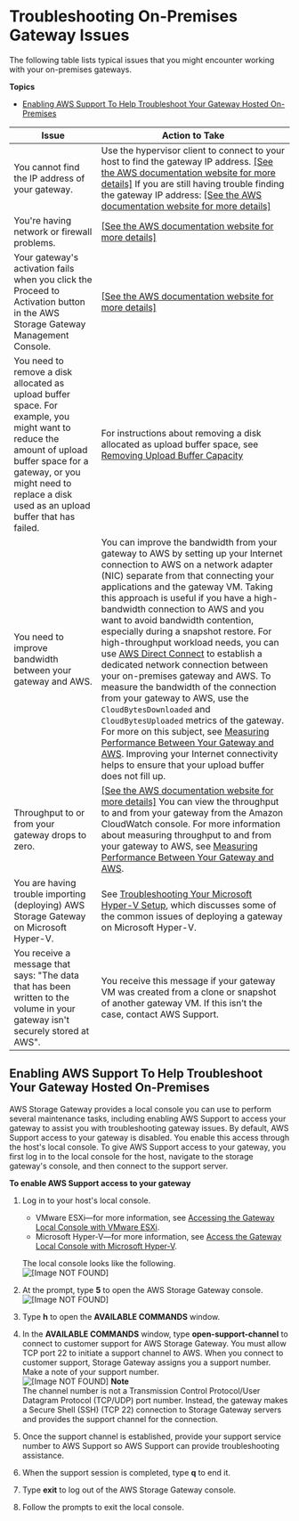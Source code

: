# Troubleshooting On\-Premises Gateway Issues<a name="GatewayTroubleshooting"></a>

The following table lists typical issues that you might encounter working with your on\-premises gateways\. 

**Topics**
+ [Enabling AWS Support To Help Troubleshoot Your Gateway Hosted On\-Premises](#enable-support-access-on-premises)


| Issue | Action to Take | 
| --- | --- | 
| You cannot find the IP address of your gateway\.  |  Use the hypervisor client to connect to your host to find the gateway IP address\. [\[See the AWS documentation website for more details\]](http://docs.aws.amazon.com/storagegateway/latest/userguide/GatewayTroubleshooting.html) If you are still having trouble finding the gateway IP address: [\[See the AWS documentation website for more details\]](http://docs.aws.amazon.com/storagegateway/latest/userguide/GatewayTroubleshooting.html)  | 
| You're having network or firewall problems\. |  [\[See the AWS documentation website for more details\]](http://docs.aws.amazon.com/storagegateway/latest/userguide/GatewayTroubleshooting.html)  | 
| Your gateway's activation fails when you click the Proceed to Activation button in the AWS Storage Gateway Management Console\.  |  [\[See the AWS documentation website for more details\]](http://docs.aws.amazon.com/storagegateway/latest/userguide/GatewayTroubleshooting.html)  | 
| You need to remove a disk allocated as upload buffer space\. For example, you might want to reduce the amount of upload buffer space for a gateway, or you might need to replace a disk used as an upload buffer that has failed\.  | For instructions about removing a disk allocated as upload buffer space, see [Removing Upload Buffer Capacity](ManagingLocalStorage-common.md#GatewayCachedUploadBufferRemoving)  | 
| You need to improve bandwidth between your gateway and AWS\.  |  You can improve the bandwidth from your gateway to AWS by setting up your Internet connection to AWS on a network adapter \(NIC\) separate from that connecting your applications and the gateway VM\. Taking this approach is useful if you have a high\-bandwidth connection to AWS and you want to avoid bandwidth contention, especially during a snapshot restore\. For high\-throughput workload needs, you can use [AWS Direct Connect](http://aws.amazon.com/directconnect/) to establish a dedicated network connection between your on\-premises gateway and AWS\. To measure the bandwidth of the connection from your gateway to AWS, use the `CloudBytesDownloaded` and `CloudBytesUploaded` metrics of the gateway\. For more on this subject, see [Measuring Performance Between Your Gateway and AWS](GatewayMetrics-common.md#PerfGatewayAWS-common)\. Improving your Internet connectivity helps to ensure that your upload buffer does not fill up\.  | 
| Throughput to or from your gateway drops to zero\.  |  [\[See the AWS documentation website for more details\]](http://docs.aws.amazon.com/storagegateway/latest/userguide/GatewayTroubleshooting.html) You can view the throughput to and from your gateway from the Amazon CloudWatch console\. For more information about measuring throughput to and from your gateway to AWS, see [Measuring Performance Between Your Gateway and AWS](GatewayMetrics-common.md#PerfGatewayAWS-common)\.  | 
| You are having trouble importing \(deploying\) AWS Storage Gateway on Microsoft Hyper\-V\.  |  See [Troubleshooting Your Microsoft Hyper\-V Setup](ResourceConfigureHostHyperV-troubleshooting.md), which discusses some of the common issues of deploying a gateway on Microsoft Hyper\-V\.  | 
|  You receive a message that says: "The data that has been written to the volume in your gateway isn't securely stored at AWS"\.  |  You receive this message if your gateway VM was created from a clone or snapshot of another gateway VM\. If this isn’t the case, contact AWS Support\.  | 

## Enabling AWS Support To Help Troubleshoot Your Gateway Hosted On\-Premises<a name="enable-support-access-on-premises"></a>

AWS Storage Gateway provides a local console you can use to perform several maintenance tasks, including enabling AWS Support to access your gateway to assist you with troubleshooting gateway issues\. By default, AWS Support access to your gateway is disabled\. You enable this access through the host's local console\. To give AWS Support access to your gateway, you first log in to the local console for the host, navigate to the storage gateway's console, and then connect to the support server\. 

**To enable AWS Support access to your gateway**

1. Log in to your host's local console\.
   + VMware ESXi—for more information, see [Accessing the Gateway Local Console with VMware ESXi](manage-on-premises-vmware.md#MaintenanceConsoleWindowVMware-common)\.
   + Microsoft Hyper\-V—for more information, see [Access the Gateway Local Console with Microsoft Hyper\-V](manage-on-premises-Hyperv.md#MaintenanceConsoleWindowHyperV-common)\.

   The local console looks like the following\.  
![\[Image NOT FOUND\]](http://docs.aws.amazon.com/storagegateway/latest/userguide/images/LocalConsoleLogin.png)

1. At the prompt, type **5** to open the AWS Storage Gateway console\.   
![\[Image NOT FOUND\]](http://docs.aws.amazon.com/storagegateway/latest/userguide/images/SGLocalConsole.png)

1. Type **h** to open the **AVAILABLE COMMANDS** window\.

1. In the **AVAILABLE COMMANDS** window, type **open\-support\-channel** to connect to customer support for AWS Storage Gateway\. You must allow TCP port 22 to initiate a support channel to AWS\. When you connect to customer support, Storage Gateway assigns you a support number\. Make a note of your support number\.  
![\[Image NOT FOUND\]](http://docs.aws.amazon.com/storagegateway/latest/userguide/images/EC2-assign-service-number.png)
**Note**  
The channel number is not a Transmission Control Protocol/User Datagram Protocol \(TCP/UDP\) port number\. Instead, the gateway makes a Secure Shell \(SSH\) \(TCP 22\) connection to Storage Gateway servers and provides the support channel for the connection\.

1. Once the support channel is established, provide your support service number to AWS Support so AWS Support can provide troubleshooting assistance\. 

1. When the support session is completed, type **q** to end it\.

1. Type **exit** to log out of the AWS Storage Gateway console\.

1. Follow the prompts to exit the local console\.
